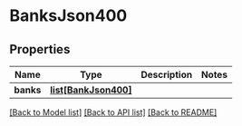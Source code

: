 # BanksJson400

## Properties
Name | Type | Description | Notes
------------ | ------------- | ------------- | -------------
**banks** | [**list[BankJson400]**](BankJson400.md) |  | 

[[Back to Model list]](../README.md#documentation-for-models) [[Back to API list]](../README.md#documentation-for-api-endpoints) [[Back to README]](../README.md)


